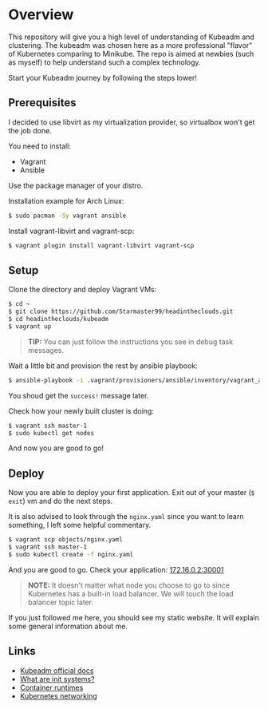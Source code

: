# Overview

This repository will give you a high level of understanding of Kubeadm and clustering.
The kubeadm was chosen here as a more professional "flavor" of Kubernetes comparing to Minikube.
The repo is aimed at newbies (such as myself) to help understand such a complex technology.

Start your Kubeadm journey by following the steps lower!

## Prerequisites

I decided to use libvirt as my virtualization provider, so virtualbox won't get the job done.

You need to install:

* Vagrant
* Ansible

Use the package manager of your distro.

Installation example for Arch Linux:

```bash
$ sudo pacman -Sy vagrant ansible
```

Install vagrant-libvirt and vagrant-scp:

```bash
$ vagrant plugin install vagrant-libvirt vagrant-scp
```

## Setup

Clone the directory and deploy Vagrant VMs:

```bash
$ cd ~
$ git clone https://github.com/Starmaster99/headintheclouds.git
$ cd headintheclouds/kubeadm
$ vagrant up
```

> **TIP:** You can just follow the instructions you see in debug task messages.

Wait a little bit and provision the rest by ansible playbook:

```bash
$ ansible-playbook -i .vagrant/provisioners/ansible/inventory/vagrant_ansible_inventory setup.yaml
```

You shoud get the `success!` message later.

Check how your newly built cluster is doing:

```bash
$ vagrant ssh master-1
$ sudo kubectl get nodes
```

And now you are good to go!

## Deploy

Now you are able to deploy your first application. Exit out of your master (`$ exit`) vm and do the next steps.

It is also advised to look through the `nginx.yaml` since you want to learn something, I left some helpful commentary.

```bash
$ vagrant scp objects/nginx.yaml
$ vagrant ssh master-1
$ sudo kubectl create -f nginx.yaml
```

And you are good to go. Check your application: [172.16.0.2:30001](172.16.0.2:30001)

> **NOTE:** It doesn't matter what node you choose to go to since Kubernetes has a built-in load balancer.
> We will touch the load balancer topic later.

If you just followed me here, you should see my static website. It will explain some general information about me.

## Links

* [Kubeadm official docs](https://kubernetes.io/)
* [What are init systems?](https://news.ycombinator.com/item?id=7203623)
* [Container runtimes](https://kubernetes.io/docs/setup/production-environment/container-runtimes/)
* [Kubernetes networking](https://kubernetes.io/docs/concepts/cluster-administration/networking/#how-to-implement-the-kubernetes-networking-model)
